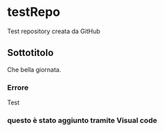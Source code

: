 # testRepo
Test repository creata da GitHub

## Sottotitolo
Che bella giornata.

### Errore
Test

### questo è stato aggiunto tramite Visual code
